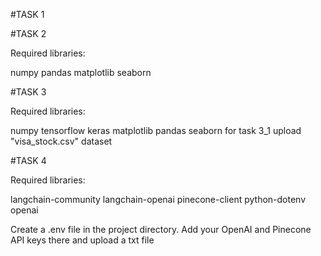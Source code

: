 #TASK 1



#TASK 2

Required libraries:

 numpy 
 pandas 
 matplotlib
 seaborn 


#TASK 3

Required libraries:

numpy 
tensorflow 
keras
matplotlib
pandas
seaborn
for task 3_1 
upload "visa_stock.csv" dataset

#TASK 4

Required libraries:

langchain-community
langchain-openai
pinecone-client
python-dotenv
openai

Create a .env file in the project directory. Add your OpenAI and Pinecone API keys there
and upload a txt file 

